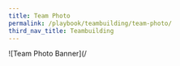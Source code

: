 ```yaml
---
title: Team Photo
permalink: /playbook/teambuilding/team-photo/
third_nav_title: Teambuilding
---
```

![Team Photo Banner](/
